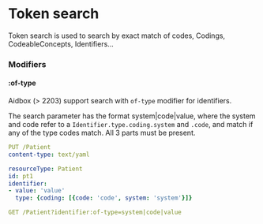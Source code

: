 # Token search

Token search is used to search by exact match of codes, Codings, CodeableConcepts, Identifiers...

### Modifiers

#### :of-type

Aidbox (> 2203) support search with `of-type` modifier for identifiers.&#x20;

The search parameter has the format system|code|value, where the system and code refer to a `Identifier.type.coding.system` and `.code`, and match if any of the type codes match. All 3 parts must be present.

```yaml
PUT /Patient
content-type: text/yaml

resourceType: Patient
id: pt1
identifier:
- value: 'value'
  type: {coding: [{code: 'code', system: 'system'}]}
```

```yaml
GET /Patient?identifier:of-type=system|code|value
```


